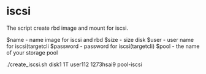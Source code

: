 # iscsi
The script create rbd image and mount for iscsi.

$name - name image for iscsi and rbd
$size - size disk
$user - user name for iscsi(targetcli
$password - password for iscsi(targetcli)
$pool - the name of your storage pool
 
./create_iscsi.sh disk1 1T user112 1273hsai9 pool-iscsi
